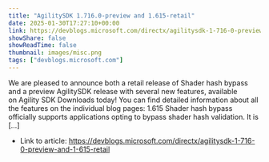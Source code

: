 ```yaml
---
title: "AgilitySDK 1.716.0-preview and 1.615-retail"
date: 2025-01-30T17:27:10+00:00
link: https://devblogs.microsoft.com/directx/agilitysdk-1-716-0-preview-and-1-615-retail
showShare: false
showReadTime: false
thumbnail: images/misc.png
tags: ["devblogs.microsoft.com"]
---
```

We are pleased to announce both a retail release of Shader hash bypass and a preview AgilitySDK release with several new features, available on Agility SDK Downloads today! You can find detailed information about all the features on the individual blog pages: 1.615 Shader hash bypass officially supports applications opting to bypass shader hash validation. It is […]

- Link to article: https://devblogs.microsoft.com/directx/agilitysdk-1-716-0-preview-and-1-615-retail